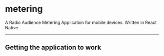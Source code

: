 # metering
A Radio Audience Metering Application for mobile devices. Written in React Native.

------------------------------------------------------
Getting the application to work
-----------------------------------------------------
